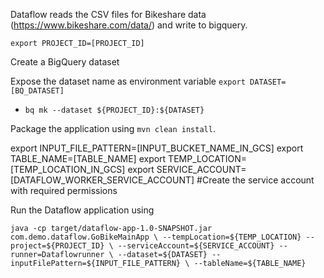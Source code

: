 Dataflow reads the CSV files for Bikeshare data (https://www.bikeshare.com/data/) and write to bigquery.

`export PROJECT_ID=[PROJECT_ID]`

Create a BigQuery dataset

Expose the dataset name as environment variable `export DATASET=[BQ_DATASET]`

- `bq mk --dataset ${PROJECT_ID}:${DATASET}`

Package the application using `mvn clean install`.

export INPUT_FILE_PATTERN=[INPUT_BUCKET_NAME_IN_GCS]
export TABLE_NAME=[TABLE_NAME]
export TEMP_LOCATION=[TEMP_LOCATION_IN_GCS]
export SERVICE_ACCOUNT=[DATAFLOW_WORKER_SERVICE_ACCOUNT] #Create the service account with required permissions

Run the Dataflow application using

`java -cp target/dataflow-app-1.0-SNAPSHOT.jar com.demo.dataflow.GoBikeMainApp \
      --tempLocation=${TEMP_LOCATION} --project=${PROJECT_ID} \
      --serviceAccount=${SERVICE_ACCOUNT} --runner=Dataflowrunner \
      --dataset=${DATASET} --inputFilePattern=${INPUT_FILE_PATTERN} \
      --tableName=${TABLE_NAME}`
